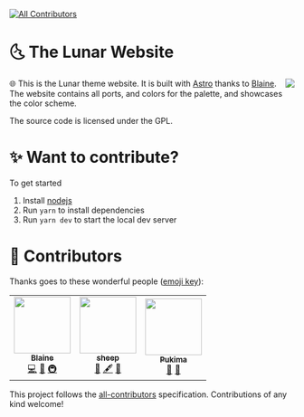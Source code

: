 <!-- ALL-CONTRIBUTORS-BADGE:START - Do not remove or modify this section -->
[![All Contributors](https://img.shields.io/badge/all_contributors-3-orange.svg?style=flat-square)](#contributors-)
<!-- ALL-CONTRIBUTORS-BADGE:END -->

# 🌜 The Lunar Website

<img src="https://raw.githubusercontent.com/lunar-theme/lunar/main/assets/icon-rounded.png" align="right">

🌐 This is the Lunar theme website. It is built with [Astro](https://astro.build) thanks to [Blaine](https://github.com/Blakeinstein). The website contains all ports, and colors for the palette, and showcases the color scheme.

The source code is licensed under the GPL.

# ✨ Want to contribute?

To get started

1. Install [nodejs](https://nodejs.org)
2. Run `yarn` to install dependencies
3. Run `yarn dev` to start the local dev server

# 🚀 Contributors

Thanks goes to these wonderful people ([emoji key](https://allcontributors.org/docs/en/emoji-key)):

<!-- ALL-CONTRIBUTORS-LIST:START - Do not remove or modify this section -->
<!-- prettier-ignore-start -->
<!-- markdownlint-disable -->
<table>
  <tr>
    <td align="center"><a href="https://blaine.is-a.dev"><img src="https://avatars.githubusercontent.com/u/42214598?v=4?s=100" width="100px;" alt=""/><br /><sub><b>Blaine</b></sub></a><br /><a href="https://github.com/lunar-theme/lunar-theme.github.io/commits?author=Blakeinstein" title="Code">💻</a> <a href="#design-Blakeinstein" title="Design">🎨</a> <a href="#infra-Blakeinstein" title="Infrastructure (Hosting, Build-Tools, etc)">🚇</a></td>
    <td align="center"><a href="http://sheepdev.xyz"><img src="https://avatars.githubusercontent.com/u/68562536?v=4?s=100" width="100px;" alt=""/><br /><sub><b>sheep</b></sub></a><br /><a href="#ideas-sheeepdev" title="Ideas, Planning, & Feedback">🤔</a> <a href="#content-sheeepdev" title="Content">🖋</a> <a href="#maintenance-sheeepdev" title="Maintenance">🚧</a></td>
    <td align="center"><a href="https://pukima.site"><img src="https://avatars.githubusercontent.com/u/58347116?v=4?s=100" width="100px;" alt=""/><br /><sub><b>Pukima</b></sub></a><br /><a href="https://github.com/lunar-theme/lunar-theme.github.io/commits?author=Pukimaa" title="Documentation">📖</a> <a href="#data-Pukimaa" title="Data">🔣</a></td>
  </tr>
</table>

<!-- markdownlint-restore -->
<!-- prettier-ignore-end -->

<!-- ALL-CONTRIBUTORS-LIST:END -->

This project follows the [all-contributors](https://github.com/all-contributors/all-contributors) specification. Contributions of any kind welcome!
